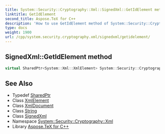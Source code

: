```yaml
---
title: System::Security::Cryptography::Xml::SignedXml::GetIdElement method
linktitle: GetIdElement
second_title: Aspose.TeX for C++
description: 'How to use GetIdElement method of System::Security::Cryptography::Xml::SignedXml class in C++.'
type: docs
weight: 1900
url: /cpp/system.security.cryptography.xml/signedxml/getidelement/
---
```

## SignedXml::GetIdElement method




```cpp
virtual SharedPtr<System::Xml::XmlElement> System::Security::Cryptography::Xml::SignedXml::GetIdElement(SharedPtr<System::Xml::XmlDocument> document, String idValue)
```

## See Also

* Typedef [SharedPtr](../../../system/sharedptr/)
* Class [XmlElement](../../../system.xml/xmlelement/)
* Class [XmlDocument](../../../system.xml/xmldocument/)
* Class [String](../../../system/string/)
* Class [SignedXml](../)
* Namespace [System::Security::Cryptography::Xml](../../)
* Library [Aspose.TeX for C++](../../../)
